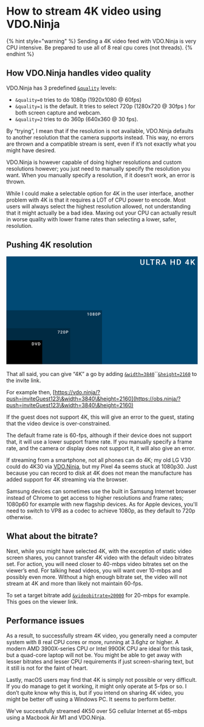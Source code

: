 # How to stream 4K video using VDO.Ninja

{% hint style="warning" %}
Sending a 4K video feed with VDO.Ninja is very CPU intensive. Be prepared to use all of 8 real cpu cores (not threads).
{% endhint %}

## How VDO.Ninja handles video quality

VDO.Ninja has 3 predefined [`&quality`](../advanced-settings/video-parameters/and-quality.md) levels:

* `&quality=0` tries to do 1080p (1920x1080 @ 60fps)
* `&quality=1` is the default. It tries to select 720p (1280x720 @ 30fps ) for both screen capture and webcam.
* `&quality=2` tries to do 360p (640x360 @ 30 fps).

By “trying”, I mean that if the resolution is not available, VDO.Ninja defaults to another resolution that the camera supports instead. This way, no errors are thrown and a compatible stream is sent, even if it’s not exactly what you might have desired.

VDO.Ninja is however capable of doing higher resolutions and custom resolutions however; you just need to manually specify the resolution you want. When you manually specify a resolution, if it doesn’t work, an error is thrown.

While I could make a selectable option for 4K in the user interface, another problem with 4K is that it requires a LOT of CPU power to encode. Most users will always select the highest resolution allowed, not understanding that it might actually be a bad idea. Maxing out your CPU can actually result in worse quality with lower frame rates than selecting a lower, safer, resolution.

## Pushing 4K resolution

![4k comparison chart with lesser resolutions](../.gitbook/assets/4KComparison)

That all said, you can give “4K” a go by adding [`&width=3840`](../source-settings/and-width.md)``[`&height=2160`](../source-settings/and-height.md) to the invite link.

For example then, [https://vdo.ninja/?push=inviteGuest123\&width=3840\&height=2160](https://obs.ninja/?push=inviteGuest123\&width=3840\&height=2160)

If the guest does not support 4K, this will give an error to the guest, stating that the video device is over-constrained.&#x20;

The default frame rate is 60-fps, although if their device does not support that, it will use a lower support frame rate. If you manually specify a frame rate, and the camera or display does not support it, it will also give an error.

If streaming from a smartphone, not all phones can do 4K; my old LG V30 could do 4K30 via [VDO.Ninja](https://vdo.ninja), but my Pixel 4a seems stuck at 1080p30. Just because you can record to disk at 4K does not mean the manufacture has added support for 4K streaming via the browser.

Samsung devices can sometimes use the built in Samsung Internet browser instead of Chrome to get access to higher resolutions and frame rates; 1080p60 for example with new flagship devices. As for Apple devices, you'll need to switch to VP8 as a codec to achieve 1080p, as they default to 720p otherwise.&#x20;

## What about the bitrate?

Next, while you might have selected 4K, with the exception of static video screen shares, you cannot transfer 4K video with the default video bitrates set. For action, you will need closer to 40-mbps video bitrates set on the viewer’s end. For talking head videos, you will want over 10-mbps and possibly even more. Without a high enough bitrate set, the video will not stream at 4K and more than likely not maintain 60-fps.

To set a target bitrate add [`&videobitrate=20000`](../advanced-settings/view-parameters/bitrate.md) for 20-mbps for example. This goes on the viewer link.

## Performance issues

As a result, to successfully stream 4K video, you generally need a computer system with 8 real CPU cores or more, running at 3.6ghz or higher. A modern AMD 3900X-series CPU or Intel 9900K CPU are ideal for this task, but a quad-core laptop will not be. You might be able to get away with lesser bitrates and lesser CPU requirements if just screen-sharing text, but it still is not for the faint of heart.

Lastly, macOS users may find that 4K is simply not possible or very difficult. If you do manage to get it working, it might only operate at 5-fps or so. I don’t quite know why this is, but if you intend on sharing 4K video, you might be better off using a Windows PC. It seems to perform better.

We've successfully streamed 4K50 over 5G cellular Internet at 65-mbps using a Macbook Air M1 and VDO.Ninja.

